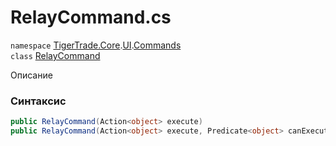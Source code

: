 
# RelayCommand.cs
`namespace` [TigerTrade.Core](../../../TigerTrade.Core.md).[UI](../../../TigerTrade.Core/UI.md).[Commands](../../../TigerTrade.Core/UI/Commands.md)  
    `class` [RelayCommand](../../RelayCommand.cs.md)

Описание

### Синтаксис
```csharp
public RelayCommand(Action<object> execute)
public RelayCommand(Action<object> execute, Predicate<object> canExecute)
```


                    
                    